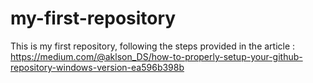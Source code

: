 # my-first-repository
This is my first repository, following the steps provided in the article :
https://medium.com/@aklson_DS/how-to-properly-setup-your-github-repository-windows-version-ea596b398b
